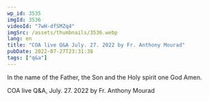 ```yaml
---
wp_id: 3535
imgId: 3536
videoId: "7wH-dfSMZq4"
imgSrc: /assets/thumbnails/3536.webp
lang: en
title: "COA live Q&A July. 27. 2022 by Fr. Anthony Mourad"
pubDate: 2022-07-27T23:31:38
tags: ["q&a"]
---
```


<p>In the name of the Father, the Son and the Holy spirit one God Amen.</p>
<p>COA live Q&A, July. 27. 2022 by Fr. Anthony Mourad</p>
